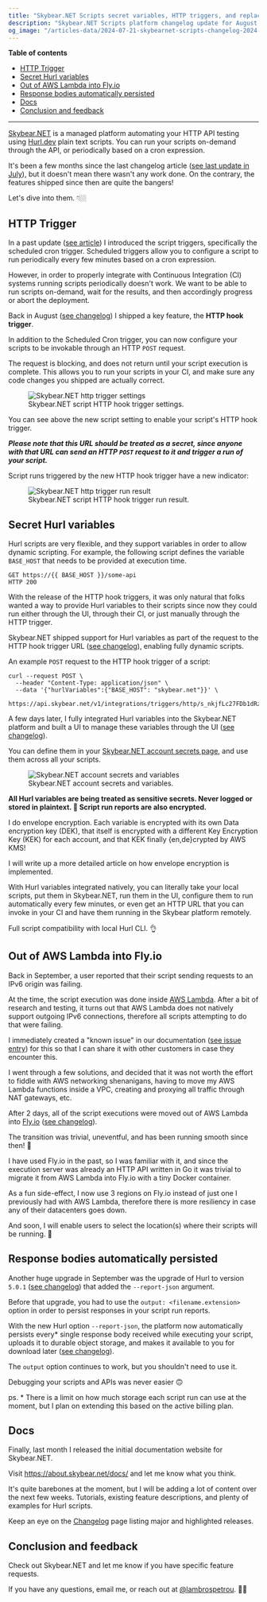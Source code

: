 ```yaml
---
title: "Skybear.NET Scripts secret variables, HTTP triggers, and replacing AWS Lambda with Fly.io - Changelog 2024-10-15"
description: "Skybear.NET Scripts platform changelog update for August and September 2024."
og_image: "/articles-data/2024-07-21-skybearnet-scripts-changelog-2024-07-21/20240718T0924-landing-banner.png"
---
```


**Table of contents**

- [HTTP Trigger](#http-trigger)
- [Secret Hurl variables](#secret-hurl-variables)
- [Out of AWS Lambda into Fly.io](#out-of-aws-lambda-into-fly-io)
- [Response bodies automatically persisted](#response-bodies-automatically-persisted)
- [Docs](#docs)
- [Conclusion and feedback](#conclusion-and-feedback)

--------

[<span class="skybear-name">Skybear<span>.NET</span></span>](https://www.skybear.net) is a managed platform automating your HTTP API testing using [Hurl.dev](https://hurl.dev/) plain text scripts.
You can run your scripts on-demand through the API, or periodically based on a cron expression.

It's been a few months since the last changelog article ([see last update in July](https://www.lambrospetrou.com/articles/skybearnet-scripts-changelog-2024-07-21/)), but it doesn't mean there wasn't any work done.
On the contrary, the features shipped since then are quite the bangers!

Let's dive into them. 👇🏼

## HTTP Trigger

In a past update ([see article](/articles/skybearnet-scripts-changelog-2024-05-28/)) I introduced the script triggers, specifically the scheduled cron trigger.
Scheduled triggers allow you to configure a script to run periodically every few minutes based on a cron expression.

However, in order to properly integrate with Continuous Integration (CI) systems running scripts periodically doesn't work.
We want to be able to run scripts on-demand, wait for the results, and then accordingly progress or abort the deployment.

Back in August ([see changelog](https://about.skybear.net/docs/support/changelog/#2024-aug-11--http-trigger)) I shipped a key feature, the **HTTP hook trigger**.

In addition to the Scheduled Cron trigger, you can now configure your scripts to be invokable through an HTTP `POST` request.

The request is blocking, and does not return until your script execution is complete.
This allows you to run your scripts in your CI, and make sure any code changes you shipped are actually correct.

<figure>
  <img src="/articles-data/2024-10-15-skybearnet-scripts-changelog-2024-10-15/script-settings-http-trigger.jpg" title="Skybear.NET http trigger settings" alt="Skybear.NET http trigger settings"/>
  <figcaption>Skybear.NET script HTTP hook trigger settings.</figcaption>
</figure>

You can see above the new script setting to enable your script's HTTP hook trigger.

_**Please note that this URL should be treated as a secret, since anyone with that URL can send an HTTP `POST` request to it and trigger a run of your script.**_

Script runs triggered by the new HTTP hook trigger have a new indicator:

<figure>
  <img src="/articles-data/2024-10-15-skybearnet-scripts-changelog-2024-10-15/run-results-http-manual.png" title="Skybear.NET http trigger run result" alt="Skybear.NET http trigger run result"/>
  <figcaption>Skybear.NET script HTTP hook trigger run result.</figcaption>
</figure>

## Secret Hurl variables

Hurl scripts are very flexible, and they support variables in order to allow dynamic scripting.
For example, the following script defines the variable `BASE_HOST` that needs to be provided at execution time.

```
GET https://{{ BASE_HOST }}/some-api
HTTP 200
```

With the release of the HTTP hook triggers, it was only natural that folks wanted a way to provide Hurl variables to their scripts since now they could run either through the UI, through their CI, or just manually through the HTTP trigger.

<span class="skybear-name">Skybear<span>.NET</span></span> shipped support for Hurl variables as part of the request to the HTTP hook trigger URL ([see changelog](https://about.skybear.net/docs/support/changelog/#2024-aug-17--pass-hurl-variables-to-http-trigger-runs)), enabling fully dynamic scripts.

An example `POST` request to the HTTP hook trigger of a script:
```
curl --request POST \
  --header "Content-Type: application/json" \
  --data '{"hurlVariables":{"BASE_HOST": "skybear.net"}}' \
  https://api.skybear.net/v1/integrations/triggers/http/s_nkjfLc27FDb1dRz7rZ95zcc/strig_http_l9qRWlr16M3jm1LnbTzM7XtSNcGKShGtq:sync
```

A few days later, I fully integrated Hurl variables into the <span class="skybear-name">Skybear<span>.NET</span></span> platform and built a UI to manage these variables through the UI ([see changelog](https://about.skybear.net/docs/support/changelog/#2024-sep-01--manage-hurl-variables-natively-in-the-ui)).

You can define them in your [<span class="skybear-name">Skybear<span>.NET</span></span> account secrets page](https://www.skybear.net/account/secrets), and use them across all your scripts.

<figure>
  <img src="/articles-data/2024-10-15-skybearnet-scripts-changelog-2024-10-15/account-secrets.png" title="Skybear.NET account secrets and variables" alt="Skybear.NET account secrets and variables"/>
  <figcaption>Skybear.NET account secrets and variables.</figcaption>
</figure>

**All Hurl variables are being treated as sensitive secrets. Never logged or stored in plaintext. 🔐 Script run reports are also encrypted.**

I do envelope encryption. Each variable is encrypted with its own Data encryption key (DEK), that itself is encrypted with a different Key Encryption Key (KEK) for each account, and that KEK finally {en,de}crypted by AWS KMS!

I will write up a more detailed article on how envelope encryption is implemented.

With Hurl variables integrated natively, you can literally take your local scripts, put them in <span class="skybear-name">Skybear<span>.NET</span></span>, run them in the UI, configure them to run automatically every few minutes, or even get an HTTP URL that you can invoke in your CI and have them running in the Skybear platform remotely.

Full script compatibility with local Hurl CLI. 👌

## Out of AWS Lambda into Fly.io

Back in September, a user reported that their script sending requests to an IPv6 origin was failing.

At the time, the script execution was done inside [AWS Lambda](https://aws.amazon.com/lambda/).
After a bit of research and testing, it turns out that AWS Lambda does not natively support outgoing IPv6 connections, therefore all scripts attempting to do that were failing.

I immediately created a "known issue" in our documentation ([see issue entry](https://about.skybear.net/docs/support/known-issues/#ipv6-addresses)) for this so that I can share it with other customers in case they encounter this.

I went through a few solutions, and decided that it was not worth the effort to fiddle with AWS networking shenanigans, having to move my AWS Lambda functions inside a VPC, creating and proxying all traffic through NAT gateways, etc.

After 2 days, all of the script executions were moved out of AWS Lambda into [Fly.io](https://fly.io) ([see changelog](https://about.skybear.net/docs/support/changelog/#2024-sep-10--script-executors-moved-out-of-aws-lambda)).

The transition was trivial, uneventful, and has been running smooth since then! 🥳

I have used Fly.io in the past, so I was familiar with it, and since the execution server was already an HTTP API written in Go it was trivial to migrate it from AWS Lambda into Fly.io with a tiny Docker container.

As a fun side-effect, I now use 3 regions on Fly.io instead of just one I previously had with AWS Lambda, therefore there is more resiliency in case any of their datacenters goes down.

And soon, I will enable users to select the location(s) where their scripts will be running. 🥳

## Response bodies automatically persisted

Another huge upgrade in September was the upgrade of Hurl to version `5.0.1` ([see changelog](https://about.skybear.net/docs/support/changelog/#2024-sep-08--hurl-upgrade-to-501)) that added the `--report-json` argument.

Before that upgrade, you had to use the `output: <filename.extension>` option in order to persist responses in your script run reports.

With the new Hurl option `--report-json`, the platform now automatically persists every* single response body received while executing your script, uploads it to durable object storage, and makes it available to you for download later ([see changelog](https://about.skybear.net/docs/support/changelog/#2024-sep-21--all-response-bodies-automatically-persisted-and-available)).

The `output` option continues to work, but you shouldn't need to use it.

Debugging your scripts and APIs was never easier 🙃

ps. * There is a limit on how much storage each script run can use at the moment, but I plan on extending this based on the active billing plan.

## Docs

Finally, last month I released the initial documentation website for <span class="skybear-name">Skybear<span>.NET</span></span>.

Visit <https://about.skybear.net/docs/> and let me know what you think.

It's quite barebones at the moment, but I will be adding a lot of content over the next few weeks.
Tutorials, existing feature descriptions, and plenty of examples for Hurl scripts.

Keep an eye on the [Changelog](https://about.skybear.net/docs/support/changelog/) page listing major and highlighted releases.

## Conclusion and feedback

Check out <span class="skybear-name">Skybear<span>.NET</span></span> and let me know if you have specific feature requests.

If you have any questions, email me, or reach out at [@lambrospetrou](https://twitter.com/LambrosPetrou). 🙏🏼
